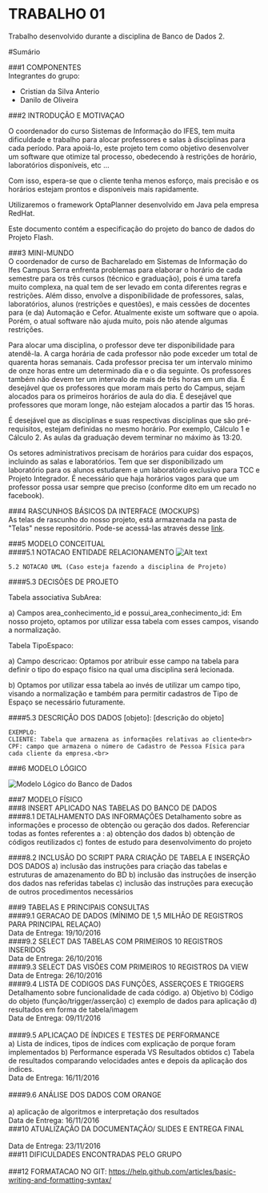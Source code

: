 # TRABALHO 01
Trabalho desenvolvido durante a disciplina de Banco de Dados 2.

#Sumário

###1	COMPONENTES<br>
Integrantes do grupo:
* Cristian da Silva Anterio
* Danilo de Oliveira

###2	INTRODUÇÃO E MOTIVAÇAO<br>

O coordenador do curso Sistemas de Informação do IFES, tem muita dificuldade e trabalho para alocar professores e salas à disciplinas para cada período. Para apoiá-lo, este projeto tem como objetivo desenvolver um software que otimize tal processo, obedecendo à restrições de horário, laboratórios disponíveis, etc ...

Com isso, espera-se que o cliente tenha menos esforço, mais precisão e os horários estejam prontos e disponíveis mais rapidamente.

Utilizaremos o framework OptaPlanner desenvolvido em Java pela empresa RedHat.

Este documento contém a especificação do projeto do banco de dados do Projeto Flash. <br>

###3	MINI-MUNDO<br>
O coordenador de curso de Bacharelado em Sistemas de Informação do Ifes Campus Serra enfrenta problemas para elaborar o horário de cada semestre para os três cursos (técnico e graduação), pois é uma tarefa muito complexa, na qual tem de ser levado em conta diferentes regras e restrições. Além disso, envolve a disponibilidade de professores, salas, laboratórios, alunos (restrições e questões), e mais cessões de docentes para (e da) Automação e Cefor. Atualmente existe um software que o apoia. Porém, o atual software não ajuda muito, pois não atende algumas restrições.

Para alocar uma disciplina, o professor deve ter disponibilidade para atendê-la. A carga horária de cada professor não pode exceder um total de quarenta horas semanais. Cada professor precisa ter um intervalo mínimo de onze horas entre um determinado dia e o dia seguinte. Os professores também não devem ter um intervalo de mais de três horas em um dia. É desejável que os professores que moram mais perto do Campus, sejam alocados para os primeiros horários de aula do dia. É desejável que professores que moram longe, não estejam alocados a partir das 15 horas.

É desejável que as disciplinas e suas respectivas disciplinas que são pré-requisitos, estejam definidas no mesmo horário. Por exemplo, Cálculo 1 e Cálculo 2. As aulas da graduação devem terminar no máximo às 13:20.

Os setores administrativos precisam de horários para cuidar dos espaços, incluindo as salas e laboratórios. Tem que ser disponibilizado um laboratório para os alunos estudarem e um laboratório exclusivo para TCC e Projeto Integrador. É necessário que haja horários vagos para que um professor possa usar sempre que preciso (conforme dito em um recado no facebook).

###4	RASCUNHOS BÁSICOS DA INTERFACE (MOCKUPS)<br>
As telas de rascunho do nosso projeto, está armazenada na pasta de "Telas" nesse repositório. Pode-se acessá-las através desse [link](https://github.com/DaniloSI/topicos-trabalho/blob/master/imagens/Telas/TelaMoqup.pdf).<br>


###5	MODELO CONCEITUAL<br>
####5.1 NOTACAO ENTIDADE RELACIONAMENTO
![Alt text](https://github.com/DaniloSI/topicos-trabalho/blob/master/imagens/Conceitual_brModelo_v04.jpg "Modelo Conceitual")
    
    5.2 NOTACAO UML (Caso esteja fazendo a disciplina de Projeto)

####5.3 DECISÕES DE PROJETO

Tabela associativa SubArea:
    
a) Campos area_conhecimento_id e possui_area_conhecimento_id: Em nosso projeto, optamos por utilizar essa tabela com esses campos, visando a normalização.

Tabela TipoEspaco:

a) Campo descricao: Optamos por atribuir esse campo na tabela para definir o tipo do espaço físico na qual uma disciplina será lecionada.

b) Optamos por utilizar essa tabela ao invés de utilizar um campo tipo, visando a normalização e também para permitir cadastros de Tipo de Espaço se necessário futuramente.

####5.3 DESCRIÇÃO DOS DADOS 
    [objeto]: [descrição do objeto]
    
    EXEMPLO:
    CLIENTE: Tabela que armazena as informações relativas ao cliente<br>
    CPF: campo que armazena o número de Cadastro de Pessoa Física para cada cliente da empresa.<br>

###6	MODELO LÓGICO<br>

![Modelo Lógico do Banco de Dados](https://github.com/DaniloSI/topicos-trabalho/blob/master/imagens/Logico_brModelo_v04.jpg)

###7	MODELO FÍSICO<br>
###8	INSERT APLICADO NAS TABELAS DO BANCO DE DADOS<br>
####8.1 DETALHAMENTO DAS INFORMAÇÕES
        Detalhamento sobre as informações e processo de obtenção ou geração dos dados.
        Referenciar todas as fontes referentes a :
        a) obtenção dos dados
        b) obtenção de códigos reutilizados
        c) fontes de estudo para desenvolvimento do projeto
        
####8.2 INCLUSÃO DO SCRIPT PARA CRIAÇÃO DE TABELA E INSERÇÃO DOS DADOS
        a) inclusão das instruções para criação das tabelas e estruturas de amazenamento do BD
        b) inclusão das instruções de inserção dos dados nas referidas tabelas
        c) inclusão das instruções para execução de outros procedimentos necessários

###9	TABELAS E PRINCIPAIS CONSULTAS<br>
####9.1	GERACAO DE DADOS (MÍNIMO DE 1,5 MILHÃO DE REGISTROS PARA PRINCIPAL RELAÇAO)<br>
    Data de Entrega: 19/10/2016
<br>
####9.2	SELECT DAS TABELAS COM PRIMEIROS 10 REGISTROS INSERIDOS<br> 
    Data de Entrega: 26/10/2016
<br>
####9.3	SELECT DAS VISÕES COM PRIMEIROS 10 REGISTROS DA VIEW<br>
    Data de Entrega: 26/10/2016
<br>
####9.4	LISTA DE CODIGOS DAS FUNÇÕES, ASSERÇOES E TRIGGERS<br>
        Detalhamento sobre funcionalidade de cada código.
        a) Objetivo
        b) Código do objeto (função/trigger/asserção)
        c) exemplo de dados para aplicação
        d) resultados em forma de tabela/imagem
<br>
Data de Entrega: 09/11/2016
<br>        
####9.5	APLICAÇAO DE ÍNDICES E TESTES DE PERFORMANCE<br>
    a) Lista de índices, tipos de índices com explicação de porque foram implementados
    b) Performance esperada VS Resultados obtidos
    c) Tabela de resultados comparando velocidades antes e depois da aplicação dos índices.
<br>
    Data de Entrega: 16/11/2016
<br>   
####9.6	ANÁLISE DOS DADOS COM ORANGE<br>    
    a) aplicação de algoritmos e interpretação dos resultados
<br>
    Data de Entrega: 16/11/2016
<br>
###10	ATUALIZAÇÃO DA DOCUMENTAÇÃO/ SLIDES E ENTREGA FINAL<br>
<br>
    Data de Entrega: 23/11/2016
<br>
###11	DIFICULDADES ENCONTRADAS PELO GRUPO<br>  
###12  FORMATACAO NO GIT: https://help.github.com/articles/basic-writing-and-formatting-syntax/
